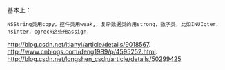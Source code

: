 基本上：

    NSString类用copy，控件类用weak,，复杂数据类的用strong，数字类，比如INUIgter，nsinter，cgreck这些用assign.
    
    
   http://blog.csdn.net/itianyi/article/details/9018567.
   http://www.cnblogs.com/deng1989/p/4595252.html.
   http://blog.csdn.net/longshen_csdn/article/details/50299425
   
